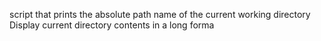 script that prints the absolute path name of the current working directory
Display current directory contents in a long forma
